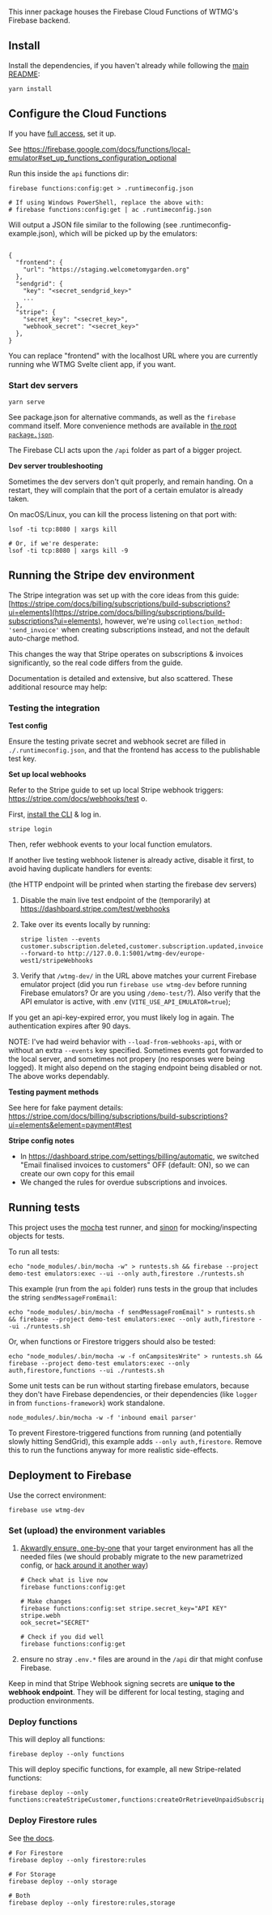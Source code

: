 This inner package houses the Firebase Cloud Functions of WTMG's Firebase backend.

## Install

Install the dependencies, if you haven't already while following the [main README](../api/):

```
yarn install
```

## Configure the Cloud Functions

If you have [full access](../docs/full-access.md), set it up.

See https://firebase.google.com/docs/functions/local-emulator#set_up_functions_configuration_optional

Run this inside the `api` functions dir:

```
firebase functions:config:get > .runtimeconfig.json

# If using Windows PowerShell, replace the above with:
# firebase functions:config:get | ac .runtimeconfig.json
```

Will output a JSON file similar to the following (see .runtimeconfig-example.json), which will be picked up by the emulators:

```

{
  "frontend": {
    "url": "https://staging.welcometomygarden.org"
  },
  "sendgrid": {
    "key": "<secret_sendgrid_key>"
    ...
  },
  "stripe": {
    "secret_key": "<secret_key>",
    "webhook_secret": "<secret_key>"
  },
}
```

You can replace "frontend" with the localhost URL where you are currently running whe WTMG Svelte client app, if you want.

### Start dev servers

```
yarn serve
```

See package.json for alternative commands, as well as the `firebase` command itself. More convenience methods are available in [the root `package.json`](../package.json).

The Firebase CLI acts upon the `/api` folder as part of a bigger project.

**Dev server troubleshooting**

Sometimes the dev servers don't quit properly, and remain handing. On a restart, they will complain that the port of a certain emulator is already taken.

On macOS/Linux, you can kill the process listening on that port with:

```
lsof -ti tcp:8080 | xargs kill

# Or, if we're desperate:
lsof -ti tcp:8080 | xargs kill -9
```

## Running the Stripe dev environment

The Stripe integration was set up with the core ideas from this guide: [https://stripe.com/docs/billing/subscriptions/build-subscriptions?ui=elements](https://stripe.com/docs/billing/subscriptions/build-subscriptions?ui=elements), however, we're using `collection_method: 'send_invoice'` when creating subscriptions instead, and not the default auto-charge method.

This changes the way that Stripe operates on subscriptions & invoices significantly, so the real code differs from the guide.

Documentation is detailed and extensive, but also scattered. These additional resource may help:

### Testing the integration

**Test config**

Ensure the testing private secret and webhook secret are filled in `./.runtimeconfig.json`, and that the frontend has access to the publishable test key.

**Set up local webhooks**

Refer to the Stripe guide to set up local Stripe webhook triggers: https://stripe.com/docs/webhooks/test
o.

First, [install the CLI](https://stripe.com/docs/stripe-cli) & log in.

```
stripe login
```

Then, refer webhook events to your local function emulators.

If another live testing webhook listener is already active, disable it first, to avoid having duplicate handlers for events:

(the HTTP endpoint will be printed when starting the firebase dev servers)

1. Disable the main live test endpoint of the (temporarily) at https://dashboard.stripe.com/test/webhooks
2. Take over its events locally by running:

   ```
   stripe listen --events customer.subscription.deleted,customer.subscription.updated,invoice.finalized,invoice.created,invoice.paid,payment_intent.processing --forward-to http://127.0.0.1:5001/wtmg-dev/europe-west1/stripeWebhooks
   ```

3. Verify that `/wtmg-dev/` in the URL above matches your current Firebase emulator project (did you run `firebase use wtmg-dev` before running Firebase emulators? Or are you using `/demo-test/`?). Also verify that the API emulator is active, with .env (`VITE_USE_API_EMULATOR=true`);

If you get an api-key-expired error, you must likely log in again. The authentication expires after 90 days.

NOTE: I've had weird behavior with `--load-from-webhooks-api`, with or without an extra `--events` key specified. Sometimes events got forwarded to the local server, and sometimes not propery (no responses were being logged). It might also depend on the staging endpoint being disabled or not. The above works dependably.

**Testing payment methods**

See here for fake payment details: https://stripe.com/docs/billing/subscriptions/build-subscriptions?ui=elements&element=payment#test

**Stripe config notes**

- In https://dashboard.stripe.com/settings/billing/automatic, we switched "Email finalised invoices to customers" OFF (default: ON), so we can create our own copy for this email
- We changed the rules for overdue subscriptions and invoices.

## Running tests

This project uses the [mocha](https://mochajs.org/) test runner, and [sinon](https://sinonjs.org/releases/v17/) for mocking/inspecting objects for tests.

To run all tests:

```
echo "node_modules/.bin/mocha -w" > runtests.sh && firebase --project demo-test emulators:exec --ui --only auth,firestore ./runtests.sh
```

This example (run from the `api` folder) runs tests in the group that includes the string `sendMessageFromEmail`:

```
echo "node_modules/.bin/mocha -f sendMessageFromEmail" > runtests.sh && firebase --project demo-test emulators:exec --only auth,firestore --ui ./runtests.sh
```

Or, when functions or Firestore triggers should also be tested:

```
echo "node_modules/.bin/mocha -w -f onCampsitesWrite" > runtests.sh && firebase --project demo-test emulators:exec --only auth,firestore,functions --ui ./runtests.sh
```

Some unit tests can be run without starting firebase emulators, because they don't have Firebase dependencies, or their dependencies (like `logger` in from `functions-framework`) work standalone.

```
node_modules/.bin/mocha -w -f 'inbound email parser'
```

To prevent Firestore-triggered functions from running (and potentially slowly hitting SendGrid), this example adds `--only auth,firestore`. Remove this to run the functions anyway for more realistic side-effects.

## Deployment to Firebase

Use the correct environment:

```
firebase use wtmg-dev
```

### Set (upload) the environment variables

1. [Akwardly ensure, one-by-one](https://firebase.google.com/docs/functions/config-env#deploying_multiple_sets_of_environment_variables) that your target environment has all the needed files (we should probably migrate to the new parametrized config, or [hack around it another way](<](https://medium.com/@AllanHasegawa/setting-config-for-firebase-cloud-functions-with-json-136f455e7c69)>))

   ```
   # Check what is live now
   firebase functions:config:get

   # Make changes
   firebase functions:config:set stripe.secret_key="API KEY" stripe.webh
   ook_secret="SECRET"

   # Check if you did well
   firebase functions:config:get
   ```

2. ensure no stray `.env.*` files are around in the `/api` dir that might confuse Firebase.

Keep in mind that Stripe Webhook signing secrets are **unique to the webhook endpoint**. They will be different for local testing, staging and production environments.

### Deploy functions

This will deploy all functions:

```
firebase deploy --only functions
```

This will deploy specific functions, for example, all new Stripe-related functions:

```
firebase deploy --only functions:createStripeCustomer,functions:createOrRetrieveUnpaidSubscription,functions:createCustomerPortalSession,functions:stripeWebhooks
```

### Deploy Firestore rules

See [the docs](https://firebase.google.com/docs/rules/manage-deploy#deploy_your_updates).

```
# For Firestore
firebase deploy --only firestore:rules

# For Storage
firebase deploy --only storage

# Both
firebase deploy --only firestore:rules,storage
```
